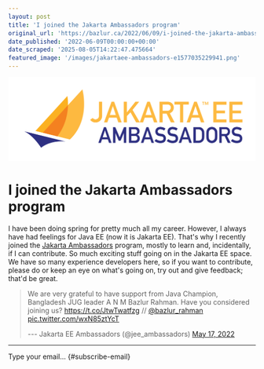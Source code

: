 ```yaml
---
layout: post
title: 'I joined the Jakarta Ambassadors program'
original_url: 'https://bazlur.ca/2022/06/09/i-joined-the-jakarta-ambassadors-program/'
date_published: '2022-06-09T00:00:00+00:00'
date_scraped: '2025-08-05T14:22:47.475664'
featured_image: '/images/jakartaee-ambassadors-e1577035229941.png'
---
```


![](/images/jakartaee-ambassadors-e1577035229941.png)

I joined the Jakarta Ambassadors program
========================================

I have been doing spring for pretty much all my career. However, I always have had feelings for Java EE (now it is Jakarta EE). That's why I recently joined the [Jakarta Ambassadors](https://jakartaee-ambassadors.io/who-we-are/) program, mostly to learn and, incidentally, if I can contribute. So much exciting stuff going on in the Jakarta EE space. We have so many experience developers here, so if you want to contribute, please do or keep an eye on what's going on, try out and give feedback; that'd be great.
> We are very grateful to have support from Java Champion, Bangladesh JUG leader A N M Bazlur Rahman. Have you considered joining us? <https://t.co/JtwTwatfzg> // [@bazlur_rahman](https://twitter.com/bazlur_rahman?ref_src=twsrc%5Etfw) [pic.twitter.com/wxN85ztYcT](https://t.co/wxN85ztYcT)
>
> --- Jakarta EE Ambassadors (@jee_ambassadors) [May 17, 2022](https://twitter.com/jee_ambassadors/status/1526353796884008960?ref_src=twsrc%5Etfw)

*** ** * ** ***

Type your email... {#subscribe-email}
